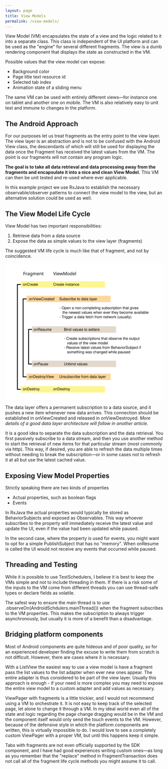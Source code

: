 ```yaml
---
layout: page
title: View Models
permalink: /view-models/
---
```


View Model (VM) encapsulates the state of a view and the logic related to it into a separate class. This class is independent of the UI platform and can be used as the "engine" for several different fragments. The view is a dumb rendering component that displays the state as constructed in the VM.

Possible values that the view model can expose:

- Background color
- Page title text resource id
- Selected tab index
- Animation state of a sliding menu

The same VM can be used with entirely different views&mdash;for instance one on tablet and another one on mobile. The VM is also relatively easy to unit test and immune to changes in the platform.


The Android Approach
--------------------

For our purposes let us treat fragments as the entry point to the view layer. The view layer is an abstraction and is not to be confused with the Android View class, the descendants of which will still be used for displaying the data once the Fragment has received the latest values from the VM. The point is our fragments will not contain any program logic.

<b>The goal is to take all data retrieval and data processing away from the fragments and encapsulate it into a nice and clean View Model.</b> This VM can then be unit tested and re-used where ever applicable.

In this example project we use RxJava to establish the necessary observable/observer patterns to connect the view model to the view, but an alternative solution could be used as well.


The View Model Life Cycle
---------------------

View Model has two important responsibilities:

  1. Retrieve data from a data source
  2. Expose the data as simple values to the view layer (fragments)

The suggested VM life cycle is much like that of fragment, and not by coincidence.

<img src="/images/android_rx_viewmodel_lifecycle.svg"/>

The data layer offers a permanent subscription to a data source, and it pushes a new item whenever new data arrives. This connection should be established in onViewCreated and released in onViewDestroyed. <i>More details of a good data layer architecture will follow in another article.</i>

It is a good idea to separate the data subscription and the data retrieval. You first passively subscribe to a data stream, and then you use another method to start the retrieval of new items for that particular stream (most commonly via http). This way, if desired, you are able to refresh the data multiple times without needing to break the subscription&mdash;or in some cases not to refresh it at all but use the latest cached value.


Exposing View Model Properties
---------------------

Strictly speaking there are two kinds of properties

- Actual properties, such as boolean flags
- Events

In RxJava the actual properties would typically be stored as BehaviorSubjects and exposed as Observables. This way whoever subscribes to the property will immediately receive the latest value and update the UI, even if the value had been updated while paused.

In the second case, where the property is used for events, you might want to opt for a simple PublishSubject that has no "memory". When onResume is called the UI would not receive any events that occurred while paused.


Threading and Testing
-------------------

While it is possible to use TestSchedulers, I believe it is best to keep the VMs simple and not to include threading in them. If there is a risk some of the inputs to the VM come from different threads you can use thread-safe types or declare fields as volatile.

The safest way to ensure the main thread is to use .observeOn(AndroidSchdulers.mainThread()) when the fragment subscribes to the VM properties. This makes the subscription to always trigger asynchronously, but usually it is more of a benefit than a disadvantage.


Bridging platform components
----------------------------

Most of Android components are quite hideous and of poor quality, so for an experienced developer finding the excuse to write them from scratch is not difficult. However, there are cases where it is necessary.

With a ListView the easiest way to use a view model is have a fragment pass the list values to the list adapter when ever new ones appear. The entire adapter is thus considered to be part of the view layer. Usually this approach is enough - if your need is more complex you may need to expose the entire view model to a custom adapter and add values as necessary.

ViewPager with fragments is a little trickier, and I would not recommend using a VM to orchestrate it. It is not easy to keep track of the selected page, let alone to change it through a VM. In my ideal world even all of the state and logic regarding the page change dragging would be in the VM and the component itself would only send the touch events to the VM. However, because of the defensive style in which the platform components are written, this is virtually impossible to do. I would love to see a completely custom ViewPager with a proper VM, but until this happens keep it simple.

Tabs with fragments are not even officially supported by the SDK component, and I have had good experiences writing custom ones&mdash;as long as you remember that the "replace" method in FragmentTransaction does not call all of the fragment life cycle methods you might assume it to call.